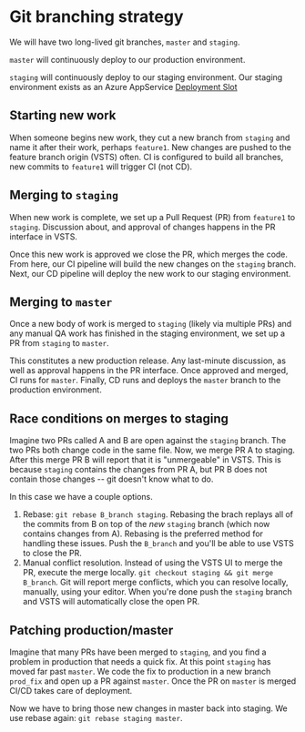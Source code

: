 # Git branching strategy

We will have two long-lived git branches, `master` and `staging`.

`master` will continuously deploy to our production environment.

`staging` will continuously deploy to our staging environment.
Our staging environment exists as an Azure AppService [Deployment Slot](http://blog.amitapple.com/post/2014/11/azure-websites-slots/)

## Starting new work

When someone begins new work, they cut a new branch from `staging` and name it after their work, perhaps `feature1`.  New changes are pushed to the feature branch origin (VSTS) often. CI is configured to build all branches, new commits to `feature1` will trigger CI (not CD).

## Merging to `staging`

When new work is complete, we set up a Pull Request (PR) from `feature1` to `staging`. Discussion about, and approval of changes happens in the PR interface in VSTS.

Once this new work is approved we close the PR, which merges the code.
From here, our CI pipeline will build the new changes on the `staging` branch.  Next, our CD pipeline will deploy the new work to our staging environment.

## Merging to `master`

Once a new body of work is merged to `staging` (likely via multiple PRs) and any manual QA work has finished in the staging environment, we set up a PR from `staging` to `master`.

This constitutes a new production release.  Any last-minute discussion, as well as approval happens in the PR interface. Once approved and merged, CI runs for `master`.  Finally, CD runs and deploys the `master` branch to the production environment.

## Race conditions on merges to staging

Imagine two PRs called A and B are open against the `staging` branch. The two PRs both change code in the same file. Now, we merge PR A to staging.  After this merge PR B will report that it is "unmergeable" in VSTS.  This is because `staging` contains the changes from PR A, but PR B does not contain those changes -- git doesn't know what to do.

In this case we have a couple options.

1. Rebase: `git rebase B_branch staging`.  Rebasing the brach replays all of the commits from B on top of the _new_ `staging` branch (which now contains changes from A). Rebasing is the preferred method for handling these issues.  Push the `B_branch` and you'll be able to use VSTS to close the PR.
2. Manual conflict resolution. Instead of using the VSTS UI to merge the PR, execute the merge locally. `git checkout staging && git merge B_branch`. Git will report merge conflicts, which you can resolve locally, manually, using your editor.  When you're done push the `staging` branch and VSTS will automatically close the open PR.

## Patching production/master

Imagine that many PRs have been merged to `staging`, and you find a problem in production that needs a quick fix. At this point `staging` has moved far past `master`.  We code the fix to production in a new branch `prod_fix` and open up a PR against `master`.
Once the PR on `master` is merged CI/CD takes care of deployment.

Now we have to bring those new changes in master back into staging.  We use rebase again: `git rebase staging master`.